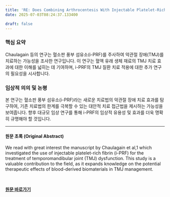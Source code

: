 ```yaml
---
title: 'RE: Does Combining Arthrocentesis With Injectable Platelet-Rich Fibrin Outperform Arthrocentesis or Injectable Platelet-Rich Fibrin Alone in Alleviating Pain and Improving Function in Temporomandibular Joint Dysfunction?'
date: 2025-07-03T08:24:37.133400

draft: false
---
```


### 핵심 요약

Chaulagain 등의 연구는 혈소판 풍부 섬유소(i-PRF)를 주사하여 악관절 장애(TMJ)를 치료하는 가능성을 조사한 연구입니다. 이 연구는 혈액 유래 생체 재료의 TMJ 치료 효과에 대한 이해를 넓히는 데 기여하며,  i-PRF의 TMJ 질환 치료 적용에 대한 추가 연구의 필요성을 시사합니다.


### 임상적 의의 및 논평

본 연구는 혈소판 풍부 섬유소(i-PRF)라는 새로운 치료법의 악관절 장애 치료 효과를 탐구하여, 기존 치료법의 한계를 극복할 수 있는  대안적 치료 접근법을 제시하는 가능성을 보여줍니다.  향후 대규모 임상 연구를 통해  i-PRF의 임상적 유용성 및 효과를 더욱 명확히 규명해야 할 것입니다.


---

#### 원문 초록 (Original Abstract)
We read with great interest the manuscript by Chaulagain et al,1 which investigated the use of injectable platelet-rich fibrin (i-PRF) for the treatment of temporomandibular joint (TMJ) dysfunction. This study is a valuable contribution to the field, as it expands knowledge on the potential therapeutic effects of blood-derived biomaterials in TMJ management.

<br>

**[원문 바로가기](https://www.joms.org/article/S0278-2391(25)00191-0/fulltext?rss=yes)**
